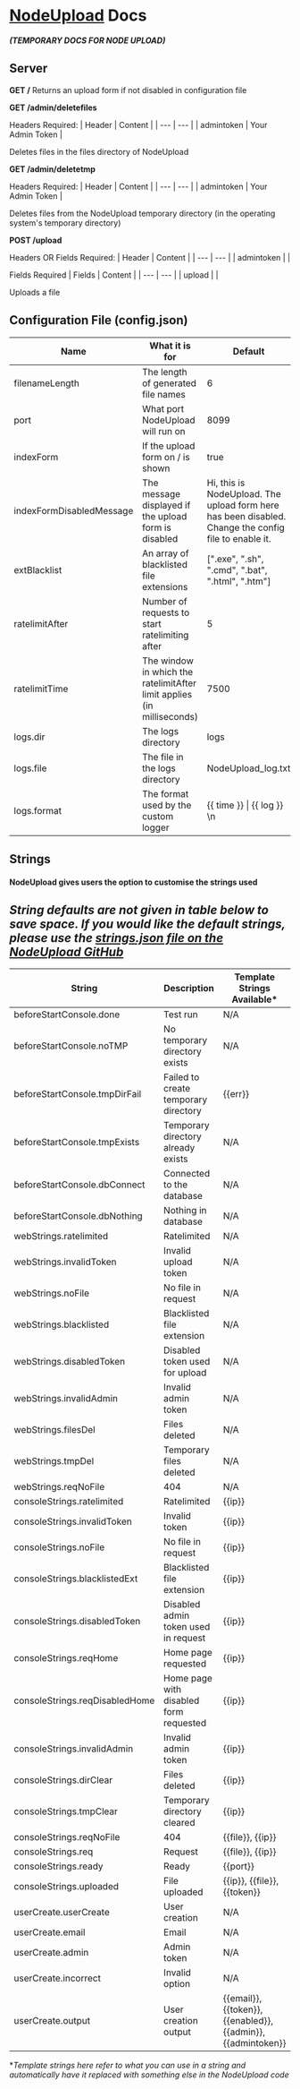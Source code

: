 # [NodeUpload](https://ndt3.ml/r/nodeupload) Docs
***(TEMPORARY DOCS FOR NODE UPLOAD)***

## Server

**GET /**
Returns an upload form if not disabled in configuration file

**GET /admin/deletefiles**

Headers Required:
| Header | Content |
| --- | --- |
| admintoken | Your Admin Token |

Deletes files in the files directory of NodeUpload

**GET /admin/deletetmp**

Headers Required:
| Header | Content |
| --- | --- |
| admintoken | Your Admin Token |

Deletes files from the NodeUpload temporary directory (in the operating system's temporary directory)

**POST /upload**

Headers OR Fields Required:
| Header | Content |
| --- | --- |
| admintoken | <Your Admin Token> |


Fields Required
| Fields | Content |
| --- | --- |
| upload | <File> |


Uploads a file

## Configuration File (config.json)

| Name | What it is for | Default |
| --- | --- | --- |
|filenameLength | The length of generated file names | 6 |
| port | What port NodeUpload will run on | 8099 |
| indexForm | If the upload form on / is shown | true |
| indexFormDisabledMessage | The message displayed if the upload form is disabled | Hi, this is NodeUpload. The upload form here has been disabled. Change the config file to enable it. |
| extBlacklist | An array of blacklisted file extensions | [".exe", ".sh", ".cmd", ".bat", ".html", ".htm"] |
| ratelimitAfter | Number of requests to start ratelimiting after | 5 |
| ratelimitTime | The window in which the ratelimitAfter limit applies (in milliseconds) | 7500 |
| logs.dir | The logs directory | logs |
| logs.file | The file in the logs directory | NodeUpload_log.txt |
| logs.format | The format used by the custom logger | {{ time }} \| {{ log }} \\n |

## Strings
#### NodeUpload gives users the option to customise the strings used
*String defaults are **not** given in table below to save space. If you would like the default strings, please use the [strings.json file on the NodeUpload GitHub](https://github.com/NdT3Development/nodeupload/blob/master/strings.json)*
---
| String | Description  | Template Strings Available\* |
| --- | --- | --- |
| beforeStartConsole.done | Test run | N/A
| beforeStartConsole.noTMP | No temporary directory exists | N/A
| beforeStartConsole.tmpDirFail | Failed to create temporary directory | {{err}}
| beforeStartConsole.tmpExists | Temporary directory already exists | N/A
| beforeStartConsole.dbConnect | Connected to the database | N/A
| beforeStartConsole.dbNothing | Nothing in database | N/A
| webStrings.ratelimited | Ratelimited | N/A
| webStrings.invalidToken | Invalid upload token | N/A
| webStrings.noFile | No file in request | N/A
| webStrings.blacklisted | Blacklisted file extension | N/A
| webStrings.disabledToken | Disabled token used for upload | N/A
| webStrings.invalidAdmin | Invalid admin token | N/A
| webStrings.filesDel | Files deleted | N/A
| webStrings.tmpDel | Temporary files deleted | N/A
| webStrings.reqNoFile | 404 | N/A
| consoleStrings.ratelimited | Ratelimited | {{ip}}
| consoleStrings.invalidToken | Invalid token | {{ip}}
| consoleStrings.noFile | No file in request | {{ip}}
| consoleStrings.blacklistedExt | Blacklisted file extension | {{ip}}
| consoleStrings.disabledToken | Disabled admin token used in request | {{ip}}
| consoleStrings.reqHome | Home page requested | {{ip}}
| consoleStrings.reqDisabledHome | Home page with disabled form requested | {{ip}}
| consoleStrings.invalidAdmin | Invalid admin token | {{ip}}
| consoleStrings.dirClear | Files deleted | {{ip}}
| consoleStrings.tmpClear | Temporary directory cleared | {{ip}}
| consoleStrings.reqNoFile | 404 | {{file}}, {{ip}}
| consoleStrings.req | Request | {{file}}, {{ip}}
| consoleStrings.ready | Ready | {{port}}
| consoleStrings.uploaded | File uploaded | {{ip}}, {{file}}, {{token}}
| userCreate.userCreate | User creation | N/A
| userCreate.email | Email | N/A
| userCreate.admin | Admin token | N/A
| userCreate.incorrect | Invalid option | N/A
| userCreate.output | User creation output | {{email}}, {{token}}, {{enabled}}, {{admin}}, {{admintoken}}
\**Template strings here refer to what you can use in a string and automatically have it replaced with something else in the NodeUpload code*
